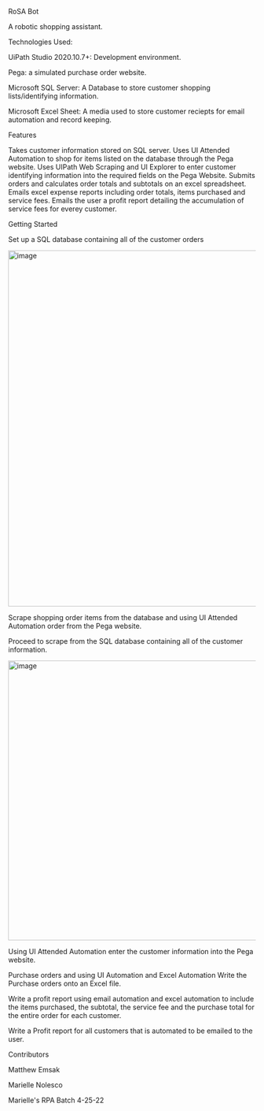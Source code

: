 RoSA Bot

A robotic shopping assistant.

Technologies Used:

UiPath Studio 2020.10.7+: Development environment.

Pega: a simulated purchase order website.

Microsoft SQL Server: A Database to store customer shopping lists/identifying information.

Microsoft Excel Sheet: A media used to store customer reciepts for email automation and record keeping.

Features

Takes customer information stored on SQL server.
Uses UI Attended Automation to shop for items listed on the database through the Pega website.
Uses UIPath Web Scraping and UI Explorer to enter customer identifying information into the required fields on the Pega Website.
Submits orders and calculates order totals and subtotals on an excel spreadsheet.
Emails excel expense reports including order totals, items purchased and service fees.
Emails the user a profit report detailing the accumulation of service fees for everey customer.

Getting Started

Set up a SQL database containing all of the customer orders

![]()<img width="723" alt="image" src="https://user-images.githubusercontent.com/104387212/174142399-2b04dd51-7e14-4e78-aa12-be581b698770.png">

Scrape shopping order items from the database and using UI Attended Automation order from the Pega website.

Proceed to scrape from the SQL database containing all of the customer information.

![]()<img width="568" alt="image" src="https://user-images.githubusercontent.com/104387212/174142675-bbfc06bd-1685-4c81-9958-5623457c679a.png">

Using UI Attended Automation enter the customer information into the Pega website.

Purchase orders and using UI Automation and Excel Automation Write the Purchase orders onto an Excel file.

Write a profit report using email automation and excel automation to include the items purchased, the subtotal, the service fee and the purchase total for the entire order for each customer.

Write a Profit report for all customers that is automated to be emailed to the user.

Contributors

Matthew Emsak

Marielle Nolesco

Marielle's RPA Batch 4-25-22
